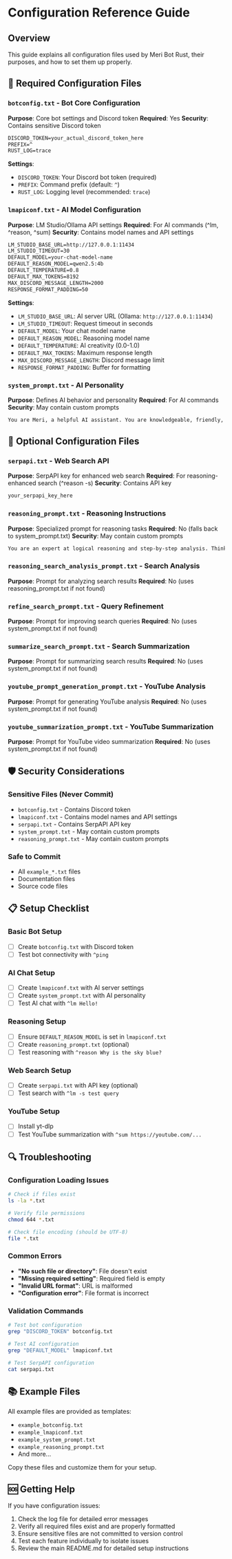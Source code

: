 # Configuration Reference Guide

## Overview

This guide explains all configuration files used by Meri Bot Rust, their purposes, and how to set them up properly.

## 📁 Required Configuration Files

### `botconfig.txt` - Bot Core Configuration
**Purpose**: Core bot settings and Discord token
**Required**: Yes
**Security**: Contains sensitive Discord token

```txt
DISCORD_TOKEN=your_actual_discord_token_here
PREFIX=^
RUST_LOG=trace
```

**Settings**:
- `DISCORD_TOKEN`: Your Discord bot token (required)
- `PREFIX`: Command prefix (default: `^`)
- `RUST_LOG`: Logging level (recommended: `trace`)

### `lmapiconf.txt` - AI Model Configuration
**Purpose**: LM Studio/Ollama API settings
**Required**: For AI commands (^lm, ^reason, ^sum)
**Security**: Contains model names and API settings

```txt
LM_STUDIO_BASE_URL=http://127.0.0.1:11434
LM_STUDIO_TIMEOUT=30
DEFAULT_MODEL=your-chat-model-name
DEFAULT_REASON_MODEL=qwen2.5:4b
DEFAULT_TEMPERATURE=0.8
DEFAULT_MAX_TOKENS=8192
MAX_DISCORD_MESSAGE_LENGTH=2000
RESPONSE_FORMAT_PADDING=50
```

**Settings**:
- `LM_STUDIO_BASE_URL`: AI server URL (Ollama: `http://127.0.0.1:11434`)
- `LM_STUDIO_TIMEOUT`: Request timeout in seconds
- `DEFAULT_MODEL`: Your chat model name
- `DEFAULT_REASON_MODEL`: Reasoning model name
- `DEFAULT_TEMPERATURE`: AI creativity (0.0-1.0)
- `DEFAULT_MAX_TOKENS`: Maximum response length
- `MAX_DISCORD_MESSAGE_LENGTH`: Discord message limit
- `RESPONSE_FORMAT_PADDING`: Buffer for formatting

### `system_prompt.txt` - AI Personality
**Purpose**: Defines AI behavior and personality
**Required**: For AI commands
**Security**: May contain custom prompts

```txt
You are Meri, a helpful AI assistant. You are knowledgeable, friendly, and always try to provide accurate and helpful responses.
```

## 🔧 Optional Configuration Files

### `serpapi.txt` - Web Search API
**Purpose**: SerpAPI key for enhanced web search
**Required**: For reasoning-enhanced search (^reason -s)
**Security**: Contains API key

```txt
your_serpapi_key_here
```

### `reasoning_prompt.txt` - Reasoning Instructions
**Purpose**: Specialized prompt for reasoning tasks
**Required**: No (falls back to system_prompt.txt)
**Security**: May contain custom prompts

```txt
You are an expert at logical reasoning and step-by-step analysis. Think through problems carefully and explain your reasoning process.
```

### `reasoning_search_analysis_prompt.txt` - Search Analysis
**Purpose**: Prompt for analyzing search results
**Required**: No (uses reasoning_prompt.txt if not found)

### `refine_search_prompt.txt` - Query Refinement
**Purpose**: Prompt for improving search queries
**Required**: No (uses system_prompt.txt if not found)

### `summarize_search_prompt.txt` - Search Summarization
**Purpose**: Prompt for summarizing search results
**Required**: No (uses system_prompt.txt if not found)

### `youtube_prompt_generation_prompt.txt` - YouTube Analysis
**Purpose**: Prompt for generating YouTube analysis
**Required**: No (uses system_prompt.txt if not found)

### `youtube_summarization_prompt.txt` - YouTube Summarization
**Purpose**: Prompt for YouTube video summarization
**Required**: No (uses system_prompt.txt if not found)

## 🛡️ Security Considerations

### Sensitive Files (Never Commit)
- `botconfig.txt` - Contains Discord token
- `lmapiconf.txt` - Contains model names and API settings
- `serpapi.txt` - Contains SerpAPI API key
- `system_prompt.txt` - May contain custom prompts
- `reasoning_prompt.txt` - May contain custom prompts

### Safe to Commit
- All `example_*.txt` files
- Documentation files
- Source code files

## 📋 Setup Checklist

### Basic Bot Setup
- [ ] Create `botconfig.txt` with Discord token
- [ ] Test bot connectivity with `^ping`

### AI Chat Setup
- [ ] Create `lmapiconf.txt` with AI server settings
- [ ] Create `system_prompt.txt` with AI personality
- [ ] Test AI chat with `^lm Hello!`

### Reasoning Setup
- [ ] Ensure `DEFAULT_REASON_MODEL` is set in `lmapiconf.txt`
- [ ] Create `reasoning_prompt.txt` (optional)
- [ ] Test reasoning with `^reason Why is the sky blue?`

### Web Search Setup
- [ ] Create `serpapi.txt` with API key (optional)
- [ ] Test search with `^lm -s test query`

### YouTube Setup
- [ ] Install yt-dlp
- [ ] Test YouTube summarization with `^sum https://youtube.com/...`

## 🔍 Troubleshooting

### Configuration Loading Issues
```bash
# Check if files exist
ls -la *.txt

# Verify file permissions
chmod 644 *.txt

# Check file encoding (should be UTF-8)
file *.txt
```

### Common Errors
- **"No such file or directory"**: File doesn't exist
- **"Missing required setting"**: Required field is empty
- **"Invalid URL format"**: URL is malformed
- **"Configuration error"**: File format is incorrect

### Validation Commands
```bash
# Test bot configuration
grep "DISCORD_TOKEN" botconfig.txt

# Test AI configuration
grep "DEFAULT_MODEL" lmapiconf.txt

# Test SerpAPI configuration
cat serpapi.txt
```

## 📚 Example Files

All example files are provided as templates:
- `example_botconfig.txt`
- `example_lmapiconf.txt`
- `example_system_prompt.txt`
- `example_reasoning_prompt.txt`
- And more...

Copy these files and customize them for your setup.

## 🆘 Getting Help

If you have configuration issues:
1. Check the log file for detailed error messages
2. Verify all required files exist and are properly formatted
3. Ensure sensitive files are not committed to version control
4. Test each feature individually to isolate issues
5. Review the main README.md for detailed setup instructions 
